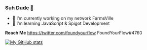### Suh Dude 🤙

- 🔭 I’m currently working on my network FarmsVille
- 🌱 I’m learning JavaScript & Spigot Development


**Reach Me**
https://twitter.com/foundyourflow
FoundYourFlow#4760

[![My GitHub stats](https://github-readme-stats.vercel.app/api?username=foundyourflow)](https://github.com/foundyourflow/github-readme-stats)
